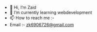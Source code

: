 - 👋 Hi, I’m Zaid
- 🌱 I’m currently learning webdevelopment
- 📫 How to reach me :-
- Email :- zk6906726@gmail.com
 




<!---
Zaid-png123/Zaid-png123 is a ✨ special ✨ repository because its `README.md` (this file) appears on your GitHub profile.
You can click the Preview link to take a look at your changes.
--->
